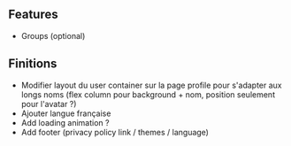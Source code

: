 ## Features
- Groups (optional)

## Finitions
- Modifier layout du user container sur la page profile pour s'adapter aux longs noms (flex column pour background + nom, position seulement pour l'avatar ?)
- Ajouter langue française
- Add loading animation ?
- Add footer (privacy policy link / themes / language)